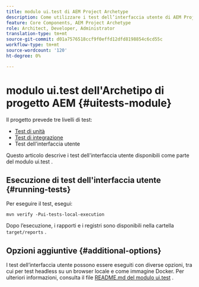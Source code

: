 ```yaml
---
title: modulo ui.test di AEM Project Archetype
description: Come utilizzare i test dell’interfaccia utente di AEM Project Archetype
feature: Core Components, AEM Project Archetype
role: Architect, Developer, Administrator
translation-type: tm+mt
source-git-commit: d01a7576518ccf9f0effd12dfd8198854c6cd55c
workflow-type: tm+mt
source-wordcount: '120'
ht-degree: 0%

---
```



# modulo ui.test dell&#39;Archetipo di progetto AEM {#uitests-module}

Il progetto prevede tre livelli di test:

* [Test di unità](core.md#unit-tests)
* [Test di integrazione](ittests.md)
* Test dell&#39;interfaccia utente

Questo articolo descrive i test dell&#39;interfaccia utente disponibili come parte del modulo ui.test .

## Esecuzione di test dell&#39;interfaccia utente {#running-tests}

Per eseguire il test, esegui:

```shell
mvn verify -Pui-tests-local-execution
```

Dopo l’esecuzione, i rapporti e i registri sono disponibili nella cartella `target/reports` .

## Opzioni aggiuntive {#additional-options}

I test dell’interfaccia utente possono essere eseguiti con diverse opzioni, tra cui per test headless su un browser locale e come immagine Docker. Per ulteriori informazioni, consulta il file [README.md del modulo ui.test](https://github.com/adobe/aem-project-archetype/tree/master/src/main/archetype/ui.tests) .
